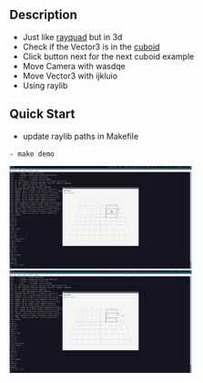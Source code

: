 ## Description
- Just like [rayquad](https://github.com/loop614/rayquad) but in 3d
- Check if the Vector3 is in the [cuboid](https://en.wikipedia.org/wiki/Cuboid)
- Click button next for the next cuboid example
- Move Camera with wasdqe
- Move Vector3 with ijkluio
- Using raylib

## Quick Start
- update raylib paths in Makefile
```console
- make demo
```

<div align="left"><img src="https://raw.githubusercontent.com/loop614/raycuboid/main/inside.png" width=320 height=180 alt="inside"/></div>

<div align="left"><img src="https://raw.githubusercontent.com/loop614/raycuboid/main/outside.png" width=320 height=180 alt="outside"/></div>
